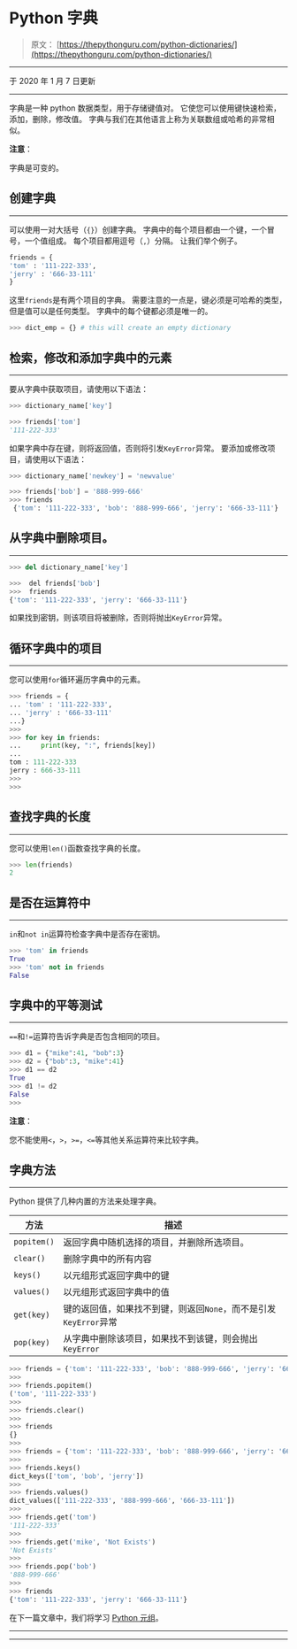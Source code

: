 # Python 字典

> 原文： [https://thepythonguru.com/python-dictionaries/](https://thepythonguru.com/python-dictionaries/)

* * *

于 2020 年 1 月 7 日更新

* * *

字典是一种 python 数据类型，用于存储键值对。 它使您可以使用键快速检索，添加，删除，修改值。 字典与我们在其他语言上称为关联数组或哈希的非常相似。

**注意**：

字典是可变的。

## 创建字典

* * *

可以使用一对大括号（`{}`）创建字典。 字典中的每个项目都由一个键，一个冒号，一个值组成。 每个项目都用逗号（`,`）分隔。 让我们举个例子。

```py
friends = {
'tom' : '111-222-333',
'jerry' : '666-33-111'
}

```

这里`friends`是有两个项目的字典。 需要注意的一点是，键必须是可哈希的类型，但是值可以是任何类型。 字典中的每个键都必须是唯一的。

```py
>>> dict_emp = {} # this will create an empty dictionary

```

## 检索，修改和添加字典中的元素

* * *

要从字典中获取项目，请使用以下语法：

```py
>>> dictionary_name['key']

```

```py
>>> friends['tom']
'111-222-333'

```

如果字典中存在键，则将返回值，否则将引发`KeyError`异常。 要添加或修改项目，请使用以下语法：

```py
>>> dictionary_name['newkey'] = 'newvalue'

```

```py
>>> friends['bob'] = '888-999-666'
>>> friends
 {'tom': '111-222-333', 'bob': '888-999-666', 'jerry': '666-33-111'}

```

## 从字典中删除项目。

* * *

```py
>>> del dictionary_name['key']

```

```py
>>>  del friends['bob']
>>>  friends
{'tom': '111-222-333', 'jerry': '666-33-111'}

```

如果找到密钥，则该项目将被删除，否则将抛出`KeyError`异常。

## 循环字典中的项目

* * *

您可以使用`for`循环遍历字典中的元素。

```py
>>> friends = {
... 'tom' : '111-222-333',
... 'jerry' : '666-33-111'
...}
>>>
>>> for key in friends:
...     print(key, ":", friends[key])
...
tom : 111-222-333
jerry : 666-33-111
>>>
>>>

```

## 查找字典的长度

* * *

您可以使用`len()`函数查找字典的长度。

```py
>>> len(friends)
2

```

## 是否在运算符中

* * *

`in`和`not in`运算符检查字典中是否存在密钥。

```py
>>> 'tom' in friends
True
>>> 'tom' not in friends
False

```

## 字典中的平等测试

* * *

`==`和`!=`运算符告诉字典是否包含相同的项目。

```py
>>> d1 = {"mike":41, "bob":3}
>>> d2 = {"bob":3, "mike":41}
>>> d1 == d2
True
>>> d1 != d2
False
>>>

```

**注意**：

您不能使用`<`，`>`，`>=`，`<=`等其他关系运算符来比较字典。

## 字典方法

* * *

Python 提供了几种内置的方法来处理字典。

| 方法 | 描述 |
| --- | --- |
| `popitem()` | 返回字典中随机选择的项目，并删除所选项目。 |
| `clear()` | 删除字典中的所有内容 |
| `keys()` | 以元组形式返回字典中的键 |
| `values()` | 以元组形式返回字典中的值 |
| `get(key)` | 键的返回值，如果找不到键，则返回`None`，而不是引发`KeyError`异常 |
| `pop(key)` | 从字典中删除该项目，如果找不到该键，则会抛出`KeyError` |

```py
>>> friends = {'tom': '111-222-333', 'bob': '888-999-666', 'jerry': '666-33-111'}
>>>
>>> friends.popitem()
('tom', '111-222-333')
>>>
>>> friends.clear()
>>>
>>> friends
{}
>>>
>>> friends = {'tom': '111-222-333', 'bob': '888-999-666', 'jerry': '666-33-111'}
>>>
>>> friends.keys()
dict_keys(['tom', 'bob', 'jerry'])
>>>
>>> friends.values()
dict_values(['111-222-333', '888-999-666', '666-33-111'])
>>>
>>> friends.get('tom')
'111-222-333'
>>>
>>> friends.get('mike', 'Not Exists')
'Not Exists'
>>>
>>> friends.pop('bob')
'888-999-666'
>>>
>>> friends
{'tom': '111-222-333', 'jerry': '666-33-111'}

```

在下一篇文章中，我们将学习 [Python 元组](/python-tuples/)。

* * *

* * *